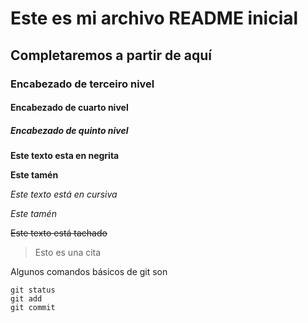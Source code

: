 # Este es mi archivo README inicial
## Completaremos a partir de aquí
### Encabezado de terceiro nivel
#### Encabezado de cuarto nivel 
##### Encabezado de quinto nivel

**Este texto esta en negrita**

__Este tamén__ 

_Este texto está en cursiva_

*Este tamén*

~~Este texto está tachado~~

> Esto es una cita

Algunos comandos básicos de git son
```
git status
git add
git commit
```
